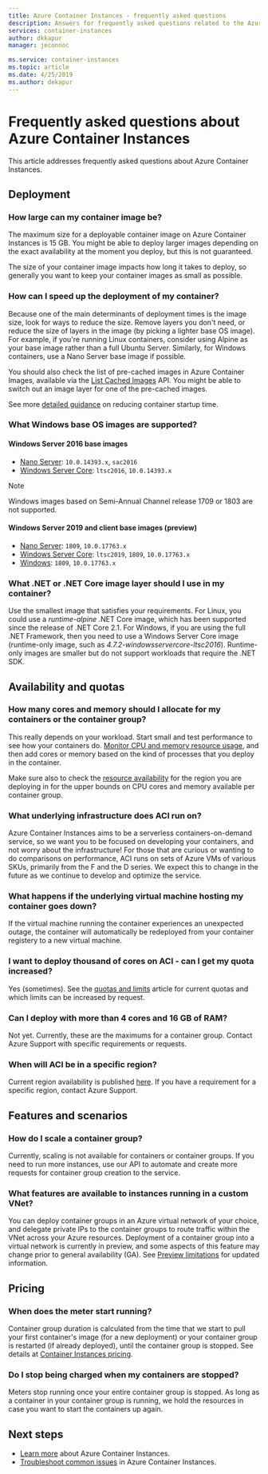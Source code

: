 ```yaml
---
title: Azure Container Instances - frequently asked questions
description: Answers for frequently asked questions related to the Azure Container Instances service 
services: container-instances
author: dkkapur
manager: jeconnoc

ms.service: container-instances
ms.topic: article
ms.date: 4/25/2019
ms.author: dekapur
---
```


# Frequently asked questions about Azure Container Instances

This article addresses frequently asked questions about Azure Container Instances.

## Deployment

### How large can my container image be?

The maximum size for a deployable container image on Azure Container Instances is 15 GB. You might be able to deploy larger images depending on the exact availability at the moment you deploy, but this is not guaranteed.

The size of your container image impacts how long it takes to deploy, so generally you want to keep your container images as small as possible.

### How can I speed up the deployment of my container?

Because one of the main determinants of deployment times is the image size, look for ways to reduce the size. Remove layers you don't need, or reduce the size of layers in the image (by picking a lighter base OS image). For example, if you're running Linux containers, consider using Alpine as your base image rather than a full Ubuntu Server. Similarly, for Windows containers, use a Nano Server base image if possible. 

You should also check the list of pre-cached images in Azure Container Images, available via the [List Cached Images](/rest/api/container-instances/listcachedimages) API. You might be able to switch out an image layer for one of the pre-cached images. 

See more [detailed guidance](container-instances-troubleshooting.md#container-takes-a-long-time-to-start) on reducing container startup time.

### What Windows base OS images are supported?

#### Windows Server 2016 base images

* [Nano Server](https://hub.docker.com/_/microsoft-windows-nanoserver): `10.0.14393.x`, `sac2016`
* [Windows Server Core](https://hub.docker.com/_/microsoft-windows-servercore): `ltsc2016`,  `10.0.14393.x`

> [!NOTE]
> Windows images based on Semi-Annual Channel release 1709 or 1803 are not supported.

#### Windows Server 2019 and client base images (preview)

* [Nano Server](https://hub.docker.com/_/microsoft-windows-nanoserver): `1809`, `10.0.17763.x`
* [Windows Server Core](https://hub.docker.com/_/microsoft-windows-servercore): `ltsc2019`, `1809`, `10.0.17763.x`
* [Windows](https://hub.docker.com/_/microsoft-windows): `1809`, `10.0.17763.x` 

### What .NET or .NET Core image layer should I use in my container? 

Use the smallest image that satisfies your requirements. For Linux, you could use a *runtime-alpine* .NET Core image, which has been supported since the release of .NET Core 2.1. For Windows, if you are using the full .NET Framework, then you need to use a Windows Server Core image (runtime-only image, such as  *4.7.2-windowsservercore-ltsc2016*). Runtime-only images are smaller but do not support workloads that require the .NET SDK.

## Availability and quotas

### How many cores and memory should I allocate for my containers or the container group?

This really depends on your workload. Start small and test performance to see how your containers do. [Monitor CPU and memory resource usage](container-instances-monitor.md), and then add cores or memory based on the kind of processes that you deploy in the container. 

Make sure also to check the [resource availability](container-instances-region-availability.md#availability---general) for the region you are deploying in for the upper bounds on CPU cores and memory available per container group. 

### What underlying infrastructure does ACI run on?

Azure Container Instances aims to be a serverless containers-on-demand service, so we want you to be focused on developing your containers, and not worry about the infrastructure! For those that are curious or wanting to do comparisons on performance, ACI runs on sets of Azure VMs of various SKUs, primarily from the F and the D series. We expect this to change in the future as we continue to develop and optimize the service. 

### What happens if the underlying virtual machine hosting my container goes down?

If the virtual machine running the container experiences an unexpected outage, the container will automatically be redeployed from your container registery to a new virtual machine.

### I want to deploy thousand of cores on ACI - can I get my quota increased?
 
Yes (sometimes). See the [quotas and limits](container-instances-quotas.md) article for current quotas and which limits can be increased by request.

### Can I deploy with more than 4 cores and 16 GB of RAM?

Not yet. Currently, these are the maximums for a container group. Contact Azure Support with specific requirements or requests. 

### When will ACI be in a specific region?

Current region availability is published [here](container-instances-region-availability.md#availability---general). If you have a requirement for a specific region, contact Azure Support.

## Features and scenarios

### How do I scale a container group?

Currently, scaling is not available for containers or container groups. If you need to run more instances, use our API to automate and create more requests for container group creation to the service. 

### What features are available to instances running in a custom VNet?

You can deploy container groups in an Azure virtual network of your choice, and delegate private IPs to the container groups to route traffic within the VNet across your Azure resources. Deployment of a container group into a virtual network is currently in preview, and some aspects of this feature may change prior to general availability (GA). See [Preview limitations](container-instances-vnet.md#preview-limitations) for updated information.

## Pricing

### When does the meter start running?

Container group duration is calculated from the time that we start to pull your first container's image (for a new deployment) or your container group is restarted (if already deployed), until the container group is stopped. See details at [Container Instances pricing](https://azure.microsoft.com/pricing/details/container-instances/).

### Do I stop being charged when my containers are stopped?

Meters stop running once your entire container group is stopped. As long as a container in your container group is running, we hold the resources in case you want to start the containers up again. 

## Next steps

* [Learn more](container-instances-overview.md) about Azure Container Instances.
* [Troubleshoot common issues](container-instances-troubleshooting.md) in Azure Container Instances.
